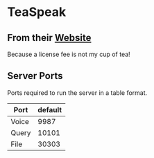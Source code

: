 # TeaSpeak

## From their [Website](https://teaspeak.de/)

Because a license fee is not my cup of tea!

## Server Ports

Ports required to run the server in a table format.

| Port    | default |
|---------|---------|
| Voice   | 9987    |
| Query   | 10101   |
| File    | 30303   |

